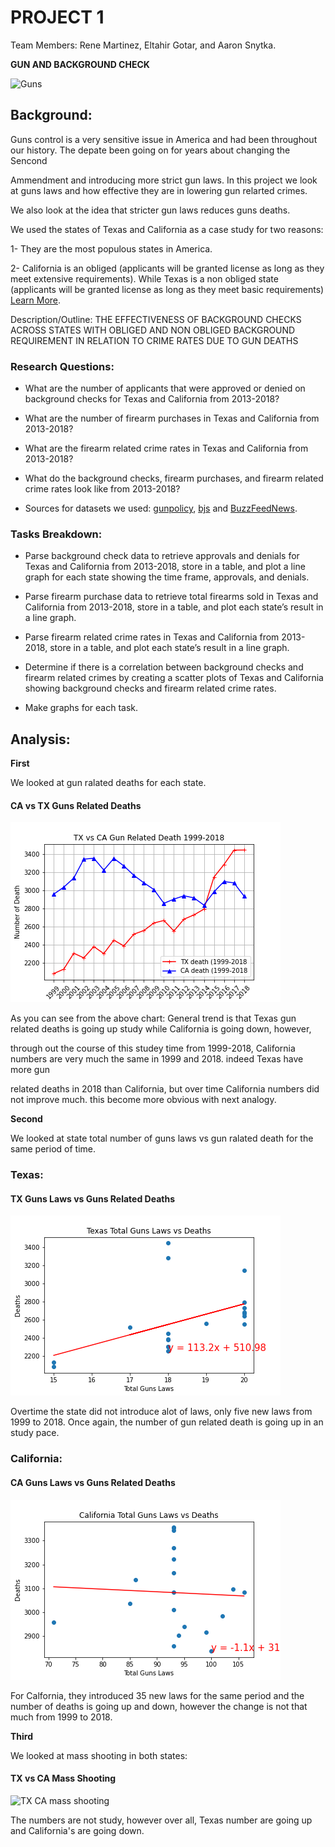 # PROJECT 1 

Team Members: Rene Martinez, Eltahir Gotar, and Aaron Snytka.

 **GUN AND BACKGROUND CHECK**

![Guns](https://thumbs.gfycat.com/BeautifulLinearLeonberger-size_restricted.gif)

## Background:

Guns control is a very sensitive issue in America and had been throughout our history. The depate been going on for years about changing the Sencond

Ammendment and introducing more strict gun laws. In this project we look at guns laws and how effective they are in lowering gun relarted crimes.

We also look at the idea that stricter gun laws reduces guns deaths.

We used the states of Texas and California as a case study for two reasons:

 1- They are the most populous states in America.

 2- California is an obliged (applicants will be granted license as long as they meet extensive requirements). While Texas is a non obliged state 
(applicants will be granted license as long as they meet basic requirements) [Learn More](https://giffords.org/lawcenter/gun-laws/policy-areas/background-checks/universal-background-checks/).

Description/Outline: THE EFFECTIVENESS OF BACKGROUND CHECKS ACROSS STATES WITH OBLIGED AND NON OBLIGED BACKGROUND REQUIREMENT IN RELATION TO CRIME RATES DUE TO GUN DEATHS

### Research Questions:
 
   * What are the number of applicants that were approved or denied on background checks for Texas and California from 2013-2018?
   
   * What are the number of firearm purchases in Texas and California from 2013-2018?
   
   * What are the firearm related crime rates in Texas and California from 2013-2018?
   
   * What do the background checks, firearm purchases, and firearm related crime rates look like from 2013-2018?
   
   * Sources for datasets we used: [gunpolicy](https://www.gunpolicy.org/api), [bjs](https://www.bjs.gov/developer/ncvs/index.cfm) and [BuzzFeedNews](https://github.com/BuzzFeedNews/nics-firearm-background-checks/tree/master/data).
   
### Tasks Breakdown:
   
   * Parse background check data to retrieve approvals and denials for Texas and California from 2013-2018, store in a table, and plot a line graph for each state      showing the time frame, approvals, and denials.
   
   * Parse firearm purchase data to retrieve total firearms sold in Texas and California from 2013-2018, store in a table, and plot each state’s result in a line      graph.
   
   * Parse firearm related crime rates in Texas and California from 2013-2018, store in a table, and plot each state’s result in a line graph.
   
   * Determine if there is a correlation between background checks and firearm related crimes by creating a scatter plots of Texas and California showing background    checks and firearm related crime rates.
   
   * Make graphs for each task.

## Analysis:

**First**

We looked at gun ralated deaths for each state. 

#### <a id="CA-vs-TX-gun-ralated-death"></a>CA vs TX Guns Related Deaths
![CA vs TX gun ralated death](images/Ca-vs-Tx/cal_vs_Tex_Death.png)

As you can see from the above chart: General trend is that Texas gun related deaths is going up study while California is going down, however,

through out the course of this studey time from 1999-2018, California numbers are very much the same in 1999 and 2018. indeed Texas have more gun

related deaths in 2018 than California, but over time California numbers did not improve much. this become more obvious with next analogy.

**Second**

We looked at state total number of guns laws vs gun ralated death for the same period of time.
 
### Texas:

#### <a id="TX-gun-laws-vs-death"></a>TX Guns Laws vs Guns Related Deaths
![TX-gun-laws-vs-death](images/Texas/tex_gun_deaths.png)

Overtime the state did not introduce alot of laws, only five new laws from 1999 to 2018. Once again, the number of gun related death is going up
in an study pace. 

### California:

#### <a id="CA-gun-laws-vs-death"></a>CA Guns Laws vs Guns Related Deaths
![CA-gun-laws-vs-death](images/California/cal_gun_deaths.png)

For Calfornia, they  introduced 35 new laws for the same period and the number of deaths is going up and down, however the change is not that much
from 1999 to 2018.

**Third**

We looked at mass shooting in both states:

#### <a id="TX-vs-CA-mass-shooting"></a>TX vs CA Mass Shooting
![TX CA mass shooting](images/CA_vs_Tx/Ca-vs-Tx/Texas_Cal_mass_shooting.png)

The numbers are not study, however over all, Texas number are going up and California's are going down.